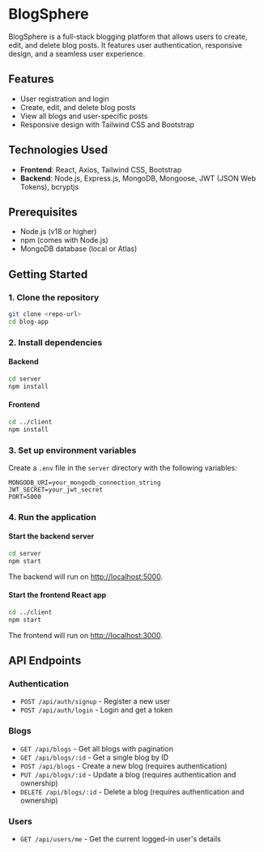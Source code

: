 # BlogSphere

BlogSphere is a full-stack blogging platform that allows users to create, edit, and delete blog posts. It features user authentication, responsive design, and a seamless user experience.

## Features
- User registration and login
- Create, edit, and delete blog posts
- View all blogs and user-specific posts
- Responsive design with Tailwind CSS and Bootstrap

## Technologies Used
- **Frontend**: React, Axios, Tailwind CSS, Bootstrap
- **Backend**: Node.js, Express.js, MongoDB, Mongoose, JWT (JSON Web Tokens), bcryptjs

## Prerequisites
- Node.js (v18 or higher)
- npm (comes with Node.js)
- MongoDB database (local or Atlas)

## Getting Started

### 1. Clone the repository
```bash
git clone <repo-url>
cd blog-app
```

### 2. Install dependencies
#### Backend
```bash
cd server
npm install
```
#### Frontend
```bash
cd ../client
npm install
```

### 3. Set up environment variables
Create a `.env` file in the `server` directory with the following variables:
```env
MONGODB_URI=your_mongodb_connection_string
JWT_SECRET=your_jwt_secret
PORT=5000
```

### 4. Run the application
#### Start the backend server
```bash
cd server
npm start
```
The backend will run on [http://localhost:5000](http://localhost:5000).

#### Start the frontend React app
```bash
cd ../client
npm start
```
The frontend will run on [http://localhost:3000](http://localhost:3000).

## API Endpoints
### Authentication
- `POST /api/auth/signup` - Register a new user
- `POST /api/auth/login` - Login and get a token

### Blogs
- `GET /api/blogs` - Get all blogs with pagination
- `GET /api/blogs/:id` - Get a single blog by ID
- `POST /api/blogs` - Create a new blog (requires authentication)
- `PUT /api/blogs/:id` - Update a blog (requires authentication and ownership)
- `DELETE /api/blogs/:id` - Delete a blog (requires authentication and ownership)

### Users
- `GET /api/users/me` - Get the current logged-in user's details




